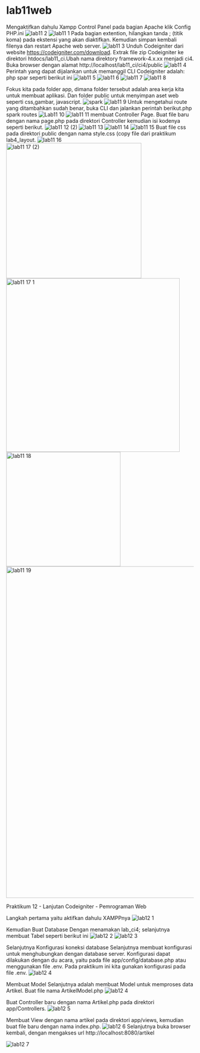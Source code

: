 # lab11web
Mengaktifkan dahulu Xampp Control Panel pada bagian Apache klik Config PHP.ini
![lab11  2](https://user-images.githubusercontent.com/56400200/122626883-daf4ff00-d0d6-11eb-9b88-29e2ef26c231.png)
![lab11  1](https://user-images.githubusercontent.com/56400200/122626749-47233300-d0d6-11eb-8454-339f31ecadca.PNG)
Pada bagian extention, hilangkan tanda ; (titik koma) pada ekstensi yang akan 
diaktifkan. Kemudian simpan kembali filenya dan restart Apache web server.
![lab11  3](https://user-images.githubusercontent.com/56400200/122626820-9e290800-d0d6-11eb-92d1-c90ab7c88090.PNG)
Unduh Codeigniter dari website https://codeigniter.com/download. Extrak file zip Codeigniter ke direktori htdocs/lab11_ci.Ubah nama direktory framework-4.x.xx menjadi ci4.
Buka browser dengan alamat http://localhost/lab11_ci/ci4/public
![lab11  4](https://user-images.githubusercontent.com/56400200/122627525-34126200-d0da-11eb-9353-956d49beac23.png)
Perintah yang dapat dijalankan untuk memanggil CLI Codeigniter adalah:
php spar seperti berikut ini
![lab11  5](https://user-images.githubusercontent.com/56400200/122627589-a71bd880-d0da-11eb-8127-c7e32e74593a.png)
![lab11  6](https://user-images.githubusercontent.com/56400200/122627745-adf71b00-d0db-11eb-9eb3-7ee6df38c08c.png)
![lab11  7](https://user-images.githubusercontent.com/56400200/122627781-fb738800-d0db-11eb-9d7d-e3240640ee5e.png)
![lab11  8](https://user-images.githubusercontent.com/56400200/122627801-252caf00-d0dc-11eb-8ae8-0c2fd53201dd.png)

Fokus kita pada folder app, dimana folder tersebut adalah area kerja kita untuk 
membuat aplikasi. Dan folder public untuk menyimpan aset web seperti css,gambar, javascript.
![spark](https://user-images.githubusercontent.com/56400200/122627947-33c79600-d0dd-11eb-9a16-2fcb2ba6c042.PNG)
![lab11  9](https://user-images.githubusercontent.com/56400200/122628169-d5031c00-d0de-11eb-913c-bdf673387a63.png)
Untuk mengetahui route yang ditambahkan sudah benar, buka CLI dan jalankan 
perintah berikut.php spark routes
![Lab11  10](https://user-images.githubusercontent.com/56400200/122628207-0e3b8c00-d0df-11eb-8113-e62a3b64a77f.png)
![lab11  11](https://user-images.githubusercontent.com/56400200/122628305-93bf3c00-d0df-11eb-82be-cee4c070e30b.png)
membuat Controller Page. Buat file baru dengan nama page.php pada direktori Controller kemudian isi kodenya seperti berikut.
![lab11  12 (2)](https://user-images.githubusercontent.com/56400200/122628335-bd786300-d0df-11eb-90ea-439eae63c772.png)
![lab11  13](https://user-images.githubusercontent.com/56400200/122628371-e6005d00-d0df-11eb-9024-d61dd96f8098.png)
![lab11  14](https://user-images.githubusercontent.com/56400200/122628469-55764c80-d0e0-11eb-89a9-6685b43921f3.png)
![lab11  15](https://user-images.githubusercontent.com/56400200/122628513-a5551380-d0e0-11eb-8383-85ff6ee1138b.png)
Buat file css pada direktori public dengan nama style.css (copy file dari praktikum 
lab4_layout.
![lab11  16](https://user-images.githubusercontent.com/56400200/122629463-68404f80-d0e7-11eb-9904-e9033127f909.png)
<img width="363" alt="lab11  17 (2)" src="https://user-images.githubusercontent.com/56400200/122629528-df75e380-d0e7-11eb-9650-923bd8424112.png">
<img width="466" alt="lab11  17  1" src="https://user-images.githubusercontent.com/56400200/122629624-9f633080-d0e8-11eb-8625-da20cf039ec6.png">
<img width="307" alt="lab11  18" src="https://user-images.githubusercontent.com/56400200/122629684-054fb800-d0e9-11eb-8552-400ca89f4cdc.png">
<img width="890" alt="lab11  19" src="https://user-images.githubusercontent.com/56400200/122629707-2dd7b200-d0e9-11eb-8c14-93aeeb6acb49.png">



Praktikum 12 - Lanjutan Codeigniter - Pemrograman Web

Langkah pertama yaitu aktifkan dahulu XAMPPnya
![lab12  1](https://user-images.githubusercontent.com/56400200/123498560-e8703300-d65a-11eb-8310-e251ecd8605f.PNG)

Kemudian Buat Database Dengan menamakan lab_ci4; selanjutnya membuat Tabel seperti berikut ini
![lab12  2](https://user-images.githubusercontent.com/56400200/123498644-7e0bc280-d65b-11eb-9bd2-65e7f7b534c0.PNG)
![lab12  3](https://user-images.githubusercontent.com/56400200/123498858-9203f400-d65c-11eb-87b2-3a3d16ce681a.PNG)

Selanjutnya Konfigurasi koneksi database
Selanjutnya membuat konfigurasi untuk menghubungkan dengan database server. 
Konfigurasi dapat dilakukan dengan du acara, yaitu pada file app/config/database.php
atau menggunakan file .env. Pada praktikum ini kita gunakan konfigurasi pada file .env. 
![lab12  4](https://user-images.githubusercontent.com/56400200/123498887-d55e6280-d65c-11eb-964e-50afccbf6a0b.PNG)

Membuat Model
Selanjutnya adalah membuat Model untuk memproses data Artikel. Buat file nama ArtikelModel.php
![lab12  4](https://user-images.githubusercontent.com/56400200/123498931-240bfc80-d65d-11eb-937b-844f98abf71a.PNG)

Buat Controller baru dengan nama Artikel.php pada direktori app/Controllers. 
![lab12  5](https://user-images.githubusercontent.com/56400200/123498967-6cc3b580-d65d-11eb-9bfa-156fa66ce8fc.PNG)

Membuat View dengan nama artikel pada direktori app/views, kemudian buat file 
baru dengan nama index.php.
![lab12  6](https://user-images.githubusercontent.com/56400200/123498993-bad8b900-d65d-11eb-8ed6-fdc85e1d32f2.PNG)
Selanjutnya buka browser kembali, dengan mengakses url http://localhost:8080/artikel

![lab12  7](https://user-images.githubusercontent.com/56400200/123499037-fffceb00-d65d-11eb-8a78-508a7055cffb.PNG)
















